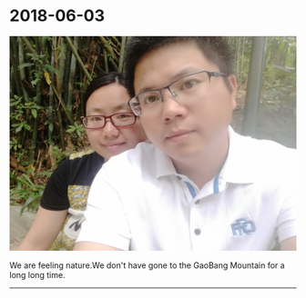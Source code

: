 2018-06-03
===

![](https://github.com/lion21cn/AEnglishLearner/blob/master/%E7%B4%A0%E6%9D%90/photos/IMG_20180603_102856.jpg)

We are feeling nature.We don't have gone to the GaoBang Mountain for a long long time.

***